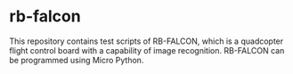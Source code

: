 # rb-falcon
This repository contains test scripts of RB-FALCON, which is a quadcopter flight control board with a capability of image recognition. RB-FALCON can be programmed using Micro Python.
